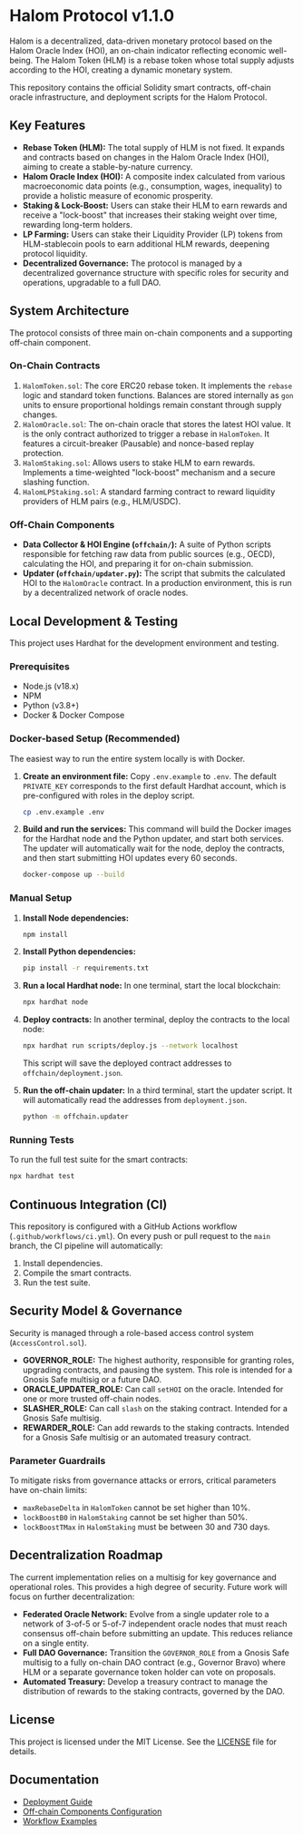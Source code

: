 # Halom Protocol v1.1.0

Halom is a decentralized, data-driven monetary protocol based on the Halom Oracle Index (HOI), an on-chain indicator reflecting economic well-being. The Halom Token (HLM) is a rebase token whose total supply adjusts according to the HOI, creating a dynamic monetary system.

This repository contains the official Solidity smart contracts, off-chain oracle infrastructure, and deployment scripts for the Halom Protocol.

## Key Features

*   **Rebase Token (HLM):** The total supply of HLM is not fixed. It expands and contracts based on changes in the Halom Oracle Index (HOI), aiming to create a stable-by-nature currency.
*   **Halom Oracle Index (HOI):** A composite index calculated from various macroeconomic data points (e.g., consumption, wages, inequality) to provide a holistic measure of economic prosperity.
*   **Staking & Lock-Boost:** Users can stake their HLM to earn rewards and receive a "lock-boost" that increases their staking weight over time, rewarding long-term holders.
*   **LP Farming:** Users can stake their Liquidity Provider (LP) tokens from HLM-stablecoin pools to earn additional HLM rewards, deepening protocol liquidity.
*   **Decentralized Governance:** The protocol is managed by a decentralized governance structure with specific roles for security and operations, upgradable to a full DAO.

## System Architecture

The protocol consists of three main on-chain components and a supporting off-chain component.

### On-Chain Contracts

1.  `HalomToken.sol`: The core ERC20 rebase token. It implements the `rebase` logic and standard token functions. Balances are stored internally as `gon` units to ensure proportional holdings remain constant through supply changes.
2.  `HalomOracle.sol`: The on-chain oracle that stores the latest HOI value. It is the only contract authorized to trigger a rebase in `HalomToken`. It features a circuit-breaker (Pausable) and nonce-based replay protection.
3.  `HalomStaking.sol`: Allows users to stake HLM to earn rewards. Implements a time-weighted "lock-boost" mechanism and a secure slashing function.
4.  `HalomLPStaking.sol`: A standard farming contract to reward liquidity providers of HLM pairs (e.g., HLM/USDC).

### Off-Chain Components

*   **Data Collector & HOI Engine (`offchain/`):** A suite of Python scripts responsible for fetching raw data from public sources (e.g., OECD), calculating the HOI, and preparing it for on-chain submission.
*   **Updater (`offchain/updater.py`):** The script that submits the calculated HOI to the `HalomOracle` contract. In a production environment, this is run by a decentralized network of oracle nodes.

## Local Development & Testing

This project uses Hardhat for the development environment and testing.

### Prerequisites

*   Node.js (v18.x)
*   NPM
*   Python (v3.8+)
*   Docker & Docker Compose

### Docker-based Setup (Recommended)

The easiest way to run the entire system locally is with Docker.

1.  **Create an environment file:**
    Copy `.env.example` to `.env`. The default `PRIVATE_KEY` corresponds to the first default Hardhat account, which is pre-configured with roles in the deploy script.

    ```bash
    cp .env.example .env
    ```

2.  **Build and run the services:**
    This command will build the Docker images for the Hardhat node and the Python updater, and start both services. The updater will automatically wait for the node, deploy the contracts, and then start submitting HOI updates every 60 seconds.

    ```bash
    docker-compose up --build
    ```

### Manual Setup

1.  **Install Node dependencies:**
    ```bash
    npm install
    ```

2.  **Install Python dependencies:**
    ```bash
    pip install -r requirements.txt
    ```

3.  **Run a local Hardhat node:**
    In one terminal, start the local blockchain:
    ```bash
    npx hardhat node
    ```

4.  **Deploy contracts:**
    In another terminal, deploy the contracts to the local node:
    ```bash
    npx hardhat run scripts/deploy.js --network localhost
    ```
    This script will save the deployed contract addresses to `offchain/deployment.json`.

5.  **Run the off-chain updater:**
    In a third terminal, start the updater script. It will automatically read the addresses from `deployment.json`.
    ```bash
    python -m offchain.updater
    ```

### Running Tests

To run the full test suite for the smart contracts:
```bash
npx hardhat test
```

## Continuous Integration (CI)

This repository is configured with a GitHub Actions workflow (`.github/workflows/ci.yml`). On every push or pull request to the `main` branch, the CI pipeline will automatically:
1.  Install dependencies.
2.  Compile the smart contracts.
3.  Run the test suite.

## Security Model & Governance

Security is managed through a role-based access control system (`AccessControl.sol`).

*   **GOVERNOR_ROLE:** The highest authority, responsible for granting roles, upgrading contracts, and pausing the system. This role is intended for a Gnosis Safe multisig or a future DAO.
*   **ORACLE_UPDATER_ROLE:** Can call `setHOI` on the oracle. Intended for one or more trusted off-chain nodes.
*   **SLASHER_ROLE:** Can call `slash` on the staking contract. Intended for a Gnosis Safe multisig.
*   **REWARDER_ROLE:** Can add rewards to the staking contracts. Intended for a Gnosis Safe multisig or an automated treasury contract.

### Parameter Guardrails

To mitigate risks from governance attacks or errors, critical parameters have on-chain limits:
*   `maxRebaseDelta` in `HalomToken` cannot be set higher than 10%.
*   `lockBoostB0` in `HalomStaking` cannot be set higher than 50%.
*   `lockBoostTMax` in `HalomStaking` must be between 30 and 730 days.

## Decentralization Roadmap

The current implementation relies on a multisig for key governance and operational roles. This provides a high degree of security. Future work will focus on further decentralization:

*   **Federated Oracle Network:** Evolve from a single updater role to a network of 3-of-5 or 5-of-7 independent oracle nodes that must reach consensus off-chain before submitting an update. This reduces reliance on a single entity.
*   **Full DAO Governance:** Transition the `GOVERNOR_ROLE` from a Gnosis Safe multisig to a fully on-chain DAO contract (e.g., Governor Bravo) where HLM or a separate governance token holder can vote on proposals.
*   **Automated Treasury:** Develop a treasury contract to manage the distribution of rewards to the staking contracts, governed by the DAO.

## License

This project is licensed under the MIT License. See the [LICENSE](./LICENSE) file for details.

## Documentation

- [Deployment Guide](docs/deploy.md)
- [Off-chain Components Configuration](docs/offchain.md)
- [Workflow Examples](docs/workflows.md)
